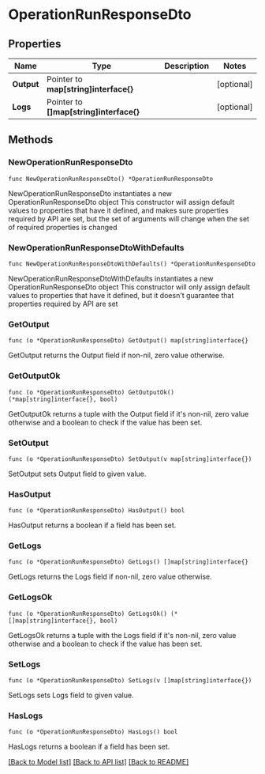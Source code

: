 # OperationRunResponseDto

## Properties

Name | Type | Description | Notes
------------ | ------------- | ------------- | -------------
**Output** | Pointer to **map[string]interface{}** |  | [optional] 
**Logs** | Pointer to **[]map[string]interface{}** |  | [optional] 

## Methods

### NewOperationRunResponseDto

`func NewOperationRunResponseDto() *OperationRunResponseDto`

NewOperationRunResponseDto instantiates a new OperationRunResponseDto object
This constructor will assign default values to properties that have it defined,
and makes sure properties required by API are set, but the set of arguments
will change when the set of required properties is changed

### NewOperationRunResponseDtoWithDefaults

`func NewOperationRunResponseDtoWithDefaults() *OperationRunResponseDto`

NewOperationRunResponseDtoWithDefaults instantiates a new OperationRunResponseDto object
This constructor will only assign default values to properties that have it defined,
but it doesn't guarantee that properties required by API are set

### GetOutput

`func (o *OperationRunResponseDto) GetOutput() map[string]interface{}`

GetOutput returns the Output field if non-nil, zero value otherwise.

### GetOutputOk

`func (o *OperationRunResponseDto) GetOutputOk() (*map[string]interface{}, bool)`

GetOutputOk returns a tuple with the Output field if it's non-nil, zero value otherwise
and a boolean to check if the value has been set.

### SetOutput

`func (o *OperationRunResponseDto) SetOutput(v map[string]interface{})`

SetOutput sets Output field to given value.

### HasOutput

`func (o *OperationRunResponseDto) HasOutput() bool`

HasOutput returns a boolean if a field has been set.

### GetLogs

`func (o *OperationRunResponseDto) GetLogs() []map[string]interface{}`

GetLogs returns the Logs field if non-nil, zero value otherwise.

### GetLogsOk

`func (o *OperationRunResponseDto) GetLogsOk() (*[]map[string]interface{}, bool)`

GetLogsOk returns a tuple with the Logs field if it's non-nil, zero value otherwise
and a boolean to check if the value has been set.

### SetLogs

`func (o *OperationRunResponseDto) SetLogs(v []map[string]interface{})`

SetLogs sets Logs field to given value.

### HasLogs

`func (o *OperationRunResponseDto) HasLogs() bool`

HasLogs returns a boolean if a field has been set.


[[Back to Model list]](../README.md#documentation-for-models) [[Back to API list]](../README.md#documentation-for-api-endpoints) [[Back to README]](../README.md)


